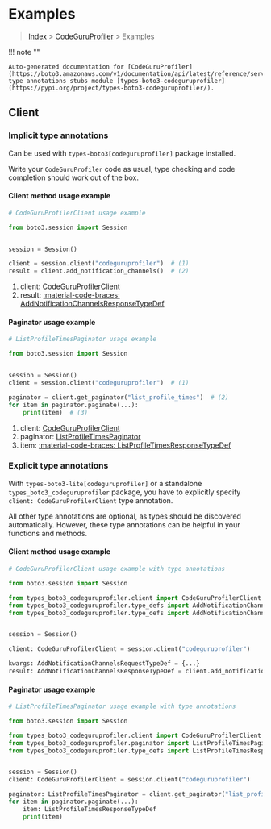 # Examples

> [Index](../README.md) > [CodeGuruProfiler](./README.md) > Examples

!!! note ""

    Auto-generated documentation for [CodeGuruProfiler](https://boto3.amazonaws.com/v1/documentation/api/latest/reference/services/codeguruprofiler.html#codeguruprofiler)
    type annotations stubs module [types-boto3-codeguruprofiler](https://pypi.org/project/types-boto3-codeguruprofiler/).

## Client

### Implicit type annotations

Can be used with `types-boto3[codeguruprofiler]` package installed.

Write your `CodeGuruProfiler` code as usual,
type checking and code completion should work out of the box.


#### Client method usage example

```python
# CodeGuruProfilerClient usage example

from boto3.session import Session


session = Session()

client = session.client("codeguruprofiler")  # (1)
result = client.add_notification_channels()  # (2)
```

1. client: [CodeGuruProfilerClient](./client.md)
2. result: [:material-code-braces: AddNotificationChannelsResponseTypeDef](./type_defs.md#addnotificationchannelsresponsetypedef)



#### Paginator usage example

```python
# ListProfileTimesPaginator usage example

from boto3.session import Session


session = Session()
client = session.client("codeguruprofiler")  # (1)

paginator = client.get_paginator("list_profile_times")  # (2)
for item in paginator.paginate(...):
    print(item)  # (3)
```

1. client: [CodeGuruProfilerClient](./client.md)
2. paginator: [ListProfileTimesPaginator](./paginators.md#listprofiletimespaginator)
3. item: [:material-code-braces: ListProfileTimesResponseTypeDef](./type_defs.md#listprofiletimesresponsetypedef)




### Explicit type annotations

With `types-boto3-lite[codeguruprofiler]`
or a standalone `types_boto3_codeguruprofiler` package, you have to explicitly specify `client: CodeGuruProfilerClient` type annotation.

All other type annotations are optional, as types should be discovered automatically.
However, these type annotations can be helpful in your functions and methods.


#### Client method usage example

```python
# CodeGuruProfilerClient usage example with type annotations

from boto3.session import Session

from types_boto3_codeguruprofiler.client import CodeGuruProfilerClient
from types_boto3_codeguruprofiler.type_defs import AddNotificationChannelsResponseTypeDef
from types_boto3_codeguruprofiler.type_defs import AddNotificationChannelsRequestTypeDef


session = Session()

client: CodeGuruProfilerClient = session.client("codeguruprofiler")

kwargs: AddNotificationChannelsRequestTypeDef = {...}
result: AddNotificationChannelsResponseTypeDef = client.add_notification_channels(**kwargs)
```



#### Paginator usage example

```python
# ListProfileTimesPaginator usage example with type annotations

from boto3.session import Session

from types_boto3_codeguruprofiler.client import CodeGuruProfilerClient
from types_boto3_codeguruprofiler.paginator import ListProfileTimesPaginator
from types_boto3_codeguruprofiler.type_defs import ListProfileTimesResponseTypeDef


session = Session()
client: CodeGuruProfilerClient = session.client("codeguruprofiler")

paginator: ListProfileTimesPaginator = client.get_paginator("list_profile_times")
for item in paginator.paginate(...):
    item: ListProfileTimesResponseTypeDef
    print(item)
```




